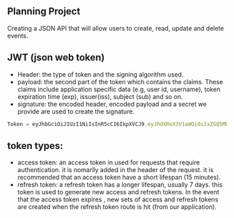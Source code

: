 ## Planning Project
Creating a JSON API that will allow users to create, read, update and delete events.

## JWT (json web token)
* Header: the type of token and the signing algorithm used.
* payload: the second part of the token which contains the claims. These claims include application specific data (e.g, user id, username), token expiration time (exp), issuer(iss), subject (sub) and so on.
* signature: the encoded header, encoded payload and a secret we provide are used to create the signature.
```javascript
Token = eyJhbGciOiJIUzI1NiIsInR5cCI6IkpXVCJ9.eyJhdXRoX3V1aWQiOiIxZGQ5MDEwYy00MzI4LTRmZjMtYjllNi05NDRkODQ4ZTkzNzUiLCJhdXRob3JpemVkIjp0cnVlLCJ1c2VyX2lkIjo3fQ.Qy8l-9GUFsXQm4jqgswAYTAX9F4cngrl28WJVYNDwtM
```

## token types:
* access token: an access token in used for requests that require authentication. it is nomarlly added in the header of the request. it is recommended that an access token have a short lifespan (15 minutes).
* refresh token: a refresh token has a longer lifespan, usually 7 days. this token is used to generate new access and refresh tokens. In the event that the access token expires , new sets of access and refresh tokens are created when the refresh token route is hit (from our application).